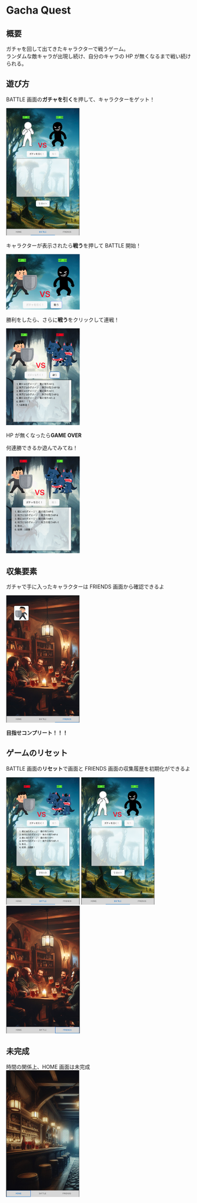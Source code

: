 # Gacha Quest

## 概要

ガチャを回して出てきたキャラクターで戦うゲーム。  
ランダムな敵キャラが出現し続け、自分のキャラの HP が無くなるまで戦い続けられる。

## 遊び方

BATTLE 画面の**ガチャを引く**を押して、キャラクターをゲット！

<img width="200" alt="battle1_1" src="ReadmeImg/Battle1.png">

キャラクターが表示されたら**戦う**を押して BATTLE 開始！

<img width="200" alt="battle2" src="ReadmeImg/Battle2.png">

勝利をしたら、さらに**戦う**をクリックして連戦！

<img width="200" alt="battle3" src="ReadmeImg/Battle3.png">

HP が無くなったら**GAME OVER**

何連勝できるか遊んでみてね！

 <img width="200" alt="battle4" src="ReadmeImg/Battle4.png">

## 収集要素

ガチャで手に入ったキャラクターは FRIENDS 画面から確認できるよ

 <img width="200" alt="friend1" src="ReadmeImg/Friends1.png">

**目指せコンプリート！！！**

## ゲームのリセット

BATTLE 画面の**リセット**で画面と FRIENDS 画面の収集履歴を初期化ができるよ

 <img width="200" alt="battle5" src="ReadmeImg/Battle5.png">

<img width="200" alt="battle1_2" src="ReadmeImg/Battle1.png">

 <img width="200" alt="friend2" src="ReadmeImg/friend2.png">

## 未完成

時間の関係上、HOME 画面は未完成  
<img width="200" alt="home" src="ReadmeImg/Home.png">
